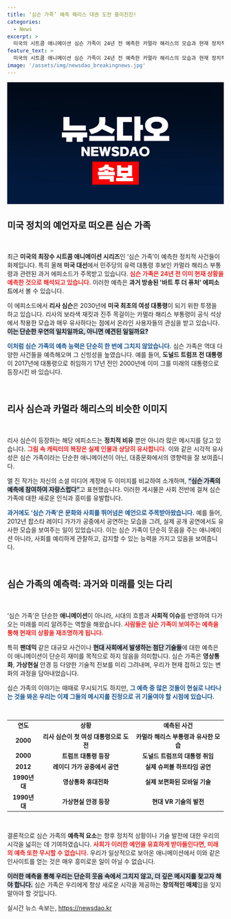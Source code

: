 ```yaml
---
title: ‘심슨 가족’ 예측 해리스 대권 도전 흥미진진!
categories:
  - News
excerpt: >
  미국의 시트콤 애니메이션 심슨 가족이 24년 전 예측한 카멀라 해리스의 모습과 현재 정치적 상황이 화제다. 이 에피소드는 과거에도 다양한 사건을 신기하게 예측해 유명세를 떨쳤다. 심슨 가족, 과연 미래를 얼마나 더 예언할까?
feature_text: >
  미국의 시트콤 애니메이션 심슨 가족이 24년 전 예측한 카멀라 해리스의 모습과 현재 정치적 상황이 화제다. 이 에피소드는 과거에도 다양한 사건을 신기하게 예측해 유명세를 떨쳤다. 심슨 가족, 과연 미래를 얼마나 더 예언할까?
image: '/assets/img/newsdao_breakingnews.jpg'
---
```


<p><img src="/assets/img/newsdao_breakingnews.jpg" alt="cryptoinkorea 속보" /></p>

<h2 data-ke-size="size26">미국 정치의 예언자로 떠오른 심슨 가족</h2>

<p data-ke-size="size16">&nbsp;</p>

<p>최근 <strong>미국의 최장수 시트콤 애니메이션 시리즈</strong>인 ‘심슨 가족’이 예측한 정치적 사건들이 화제입니다. 특히 올해 <strong>미국 대선</strong>에서 민주당의 유력 대통령 후보인 카멀라 해리스 부통령과 관련된 과거 에피소드가 주목받고 있습니다. <b><span style="color: #ee2323;">심슨 가족은 24년 전 이미 현재 상황을 예측한 것으로 해석되고 있습니다.</span></b> 이러한 예측은 <strong>과거 방송된 '바트 투 더 퓨처' 에피소드</strong>에서 볼 수 있습니다.</p>

<p>이 에피소드에서 <strong>리사 심슨</strong>은 2030년에 <strong>미국 최초의 여성 대통령</strong>이 되기 위한 투쟁을 하고 있습니다. 리사의 보라색 재킷과 진주 목걸이는 카멀라 해리스 부통령이 공식 석상에서 착용한 모습과 매우 유사하다는 점에서 온라인 사용자들의 관심을 받고 있습니다. <b><span style="background-color: #21538527;">이는 단순한 우연의 일치일까요, 아니면 예견된 일일까요?</span></b></p>

<p><b><span style="color: #1a5490;">이처럼 심슨 가족의 예측 능력은 단순히 한 번에 그치지 않았습니다.</span></b> 심슨 가족은 역대 다양한 사건들을 예측해오며 그 신빙성을 높였습니다. 예를 들어, <strong>도널드 트럼프 전 대통령</strong>이 2017년에 대통령으로 취임하기 17년 전인 2000년에 이미 그를 미래의 대통령으로 등장시킨 바 있습니다.</p>

<p data-ke-size="size16">&nbsp;</p>

<h2 data-ke-size="size26">리사 심슨과 카멀라 해리스의 비슷한 이미지</h2>

<p data-ke-size="size16">&nbsp;</p>

<p>리사 심슨이 등장하는 해당 에피소드는 <strong>정치적 비유</strong> 뿐만 아니라 많은 메시지를 담고 있습니다. <b><span style="color: #ee2323;">그림 속 캐릭터의 복장은 실제 인물과 상당히 유사합니다.</span></b> 이와 같은 시각적 유사성은 심슨 가족이라는 단순한 애니메이션이 아닌, 대중문화에서의 영향력을 잘 보여줍니다. </p>

<p>앨 진 작가는 자신의 소셜 미디어 계정에 두 이미지를 비교하여 소개하며, <b><span style="background-color: #21538527;">“심슨 가족의 예측에 참여하여 자랑스럽다”</span></b>고 표현했습니다. 이러한 게시물은 사회 전반에 걸쳐 심슨 가족에 대한 새로운 인식과 흥미를 유발합니다.</p>

<p><b><span style="color: #1a5490;">과거에도 ‘심슨 가족’은 문화와 사회를 뛰어넘은 예언으로 주목받아왔습니다.</span></b> 예를 들어, 2012년 팝스타 레이디 가가가 공중에서 공연하는 모습을 그려, 실제 공개 공연에서도 유사한 모습을 보여주는 일이 있었습니다. 이는 심슨 가족이 단순히 웃음을 주는 애니메이션 아니라, 사회를 예리하게 관찰하고, 감지할 수 있는 능력을 가지고 있음을 보여줍니다.</p>

<p data-ke-size="size16">&nbsp;</p>

<h2 data-ke-size="size26">심슨 가족의 예측력: 과거와 미래를 잇는 다리</h2>

<p data-ke-size="size16">&nbsp;</p>

<p>‘심슨 가족’은 단순한 <strong>애니메이션</strong>이 아니라, 시대의 흐름과 <strong>사회적 이슈</strong>를 반영하여 다가오는 미래를 미리 알려주는 역할을 해왔습니다. <b><span style="color: #ee2323;">사람들은 심슨 가족이 보여주는 예측을 통해 현재의 상황을 재조명하게 됩니다.</span></b></p>

<p>특히 <strong>팬데믹</strong> 같은 대규모 사건이나 <b><span style="background-color: #21538527;">현대 사회에서 발생하는 첨단 기술들</span></b>에 대한 예측은 이 애니메이션이 단순히 재미를 목적으로 하지 않음을 의미합니다. 심슨 가족은 <strong>영상통화</strong>, <strong>가상현실</strong> 안경 등 다양한 기술적 진보를 미리 그려내며, 우리가 현재 접하고 있는 변화의 과정을 담아내었습니다.</p>

<p>심슨 가족의 이야기는 때때로 무시되기도 하지만, <b><span style="color: #1a5490;">그 예측 중 많은 것들이 현실로 나타나는 것을 봐온 우리는 이제 그들의 메시지를 진정으로 귀 기울여야 할 시점에 있습니다.</span></b></p>

<p data-ke-size="size16">&nbsp;</p>

<table style="width: 100%; border-spacing: 0;">
<tr>
<td style="text-align: center; height: 17px;"><b>연도</b></td>
<td style="text-align: center; height: 17px;"><b>상황</b></td>
<td style="text-align: center; height: 17px;"><b>예측된 사건</b></td>
</tr>
<tr>
<td style="text-align: center; height: 17px;"><b>2000</b></td>
<td style="text-align: center; height: 17px;"><b>리사 심슨이 첫 여성 대통령으로 도전</b></td>
<td style="text-align: center; height: 17px;"><b>카멀라 해리스 부통령과 유사한 모습</b></td>
</tr>
<tr>
<td style="text-align: center; height: 17px;"><b>2000</b></td>
<td style="text-align: center; height: 17px;"><b>트럼프 대통령 등장</b></td>
<td style="text-align: center; height: 17px;"><b>도널드 트럼프의 대통령 취임</b></td>
</tr>
<tr>
<td style="text-align: center; height: 17px;"><b>2012</b></td>
<td style="text-align: center; height: 17px;"><b>레이디 가가 공중에서 공연</b></td>
<td style="text-align: center; height: 17px;"><b>실제 슈퍼볼 하프타임 공연</b></td>
</tr>
<tr>
<td style="text-align: center; height: 17px;"><b>1990년대</b></td>
<td style="text-align: center; height: 17px;"><b>영상통화 휴대전화</b></td>
<td style="text-align: center; height: 17px;"><b>실제 보편화된 모바일 기술</b></td>
</tr>
<tr>
<td style="text-align: center; height: 17px;"><b>1990년대</b></td>
<td style="text-align: center; height: 17px;"><b>가상현실 안경 등장</b></td>
<td style="text-align: center; height: 17px;"><b>현대 VR 기술의 발전</b></td>
</tr>
</table>

<p data-ke-size="size16">&nbsp;</p>

<p>결론적으로 심슨 가족의 <strong>예측적 요소</strong>는 향후 정치적 상황이나 기술 발전에 대한 우리의 시각을 넓히는 데 기여하였습니다. <b><span style="color: #ee2323;">사회가 이러한 예언을 유효하게 받아들인다면, 미래의 예측 또한 무시할 수 없습니다.</span></b> 우리가 일상적으로 보아온 애니메이션에서 이와 같은 인사이트를 얻는 것은 매우 흥미로운 일이 아닐 수 없습니다. </p>

<p><b><span style="background-color: #21538527;">이러한 예측을 통해 우리는 단순히 웃음 속에서 그치지 않고, 더 깊은 메시지를 찾고자 해야 합니다.</span></b> 심슨 가족은 우리에게 항상 새로운 시각을 제공하는 <strong>창의적인 매체</strong>임을 잊지 말아야 할 것입니다.</p>
실시간 뉴스 속보는, <a href="https://newsdao.kr" rel="dofollow">https://newsdao.kr</a>


